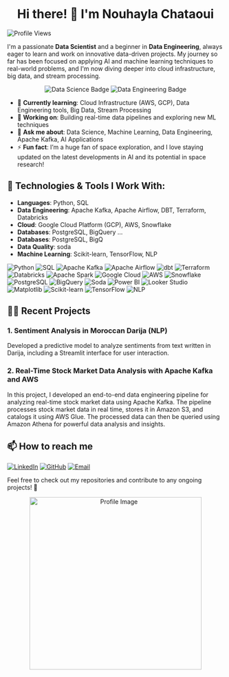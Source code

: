 <h1 align="center">Hi there! 👋 I'm Nouhayla Chataoui</h1>


![Profile Views](https://komarev.com/ghpvc/?username=NouhaylaChataoui&color=blue)

I'm a passionate **Data Scientist** and a beginner in **Data Engineering**, always eager to learn and work on innovative data-driven projects. My journey so far has been focused on applying AI and machine learning techniques to real-world problems, and I'm now diving deeper into cloud infrastructure, big data, and stream processing.

<p align="center">
  <img src="https://img.shields.io/badge/Data%20Science-In%20Progress-brightgreen?style=flat-square&logo=python&logoColor=white" alt="Data Science Badge">
  <img src="https://img.shields.io/badge/Data%20Engineering-Enthusiast-blue?style=flat-square&logo=airflow&logoColor=white" alt="Data Engineering Badge">
</p>


- 🌱 **Currently learning**: Cloud Infrastructure (AWS, GCP), Data Engineering tools, Big Data, Stream Processing
- 🔭 **Working on**: Building real-time data pipelines and exploring new ML techniques
- 💬 **Ask me about**: Data Science, Machine Learning, Data Engineering, Apache Kafka, AI Applications
- ⚡ **Fun fact**: I’m a huge fan of space exploration, and I love staying updated on the latest developments in AI and its potential in space research!


## 🔧 Technologies & Tools I Work With:
- **Languages**: Python, SQL
- **Data Engineering**: Apache Kafka, Apache Airflow, DBT, Terraform, Databricks
- **Cloud**: Google Cloud Platform (GCP), AWS, Snowflake
- **Databases**: PostgreSQL, BigQuery ...
- **Databases**: PostgreSQL, BigQ
- **Data Quality**: soda
- **Machine Learning**: Scikit-learn, TensorFlow, NLP

  
![Python](https://img.shields.io/badge/Python-3776AB?style=for-the-badge&logo=python&logoColor=white)
![SQL](https://img.shields.io/badge/SQL-4479A1?style=for-the-badge&logo=postgresql&logoColor=white)
![Apache Kafka](https://img.shields.io/badge/Apache_Kafka-231F20?style=for-the-badge&logo=apache-kafka&logoColor=white)
![Apache Airflow](https://img.shields.io/badge/Apache_Airflow-017CEE?style=for-the-badge&logo=apache-airflow&logoColor=white)
![dbt](https://img.shields.io/badge/DBT-FF694B?style=for-the-badge&logo=dbt&logoColor=white)
![Terraform](https://img.shields.io/badge/Terraform-623CE4?style=for-the-badge&logo=terraform&logoColor=white)
![Databricks](https://img.shields.io/badge/Databricks-FF3621?style=for-the-badge&logo=databricks&logoColor=white)
![Apache Spark](https://img.shields.io/badge/Apache_Spark-E25A1C?style=for-the-badge&logo=apache-spark&logoColor=white)
![Google Cloud](https://img.shields.io/badge/Google_Cloud-4285F4?style=for-the-badge&logo=google-cloud&logoColor=white)
![AWS](https://img.shields.io/badge/AWS-232F3E?style=for-the-badge&logo=amazon-aws&logoColor=white)
![Snowflake](https://img.shields.io/badge/Snowflake-29B5E8?style=for-the-badge&logo=snowflake&logoColor=white)
![PostgreSQL](https://img.shields.io/badge/PostgreSQL-336791?style=for-the-badge&logo=postgresql&logoColor=white)
![BigQuery](https://img.shields.io/badge/BigQuery-4285F4?style=for-the-badge&logo=google-cloud&logoColor=white)
![Soda](https://img.shields.io/badge/Soda-008F93?style=for-the-badge&logo=data-quality&logoColor=white)
![Power BI](https://img.shields.io/badge/Power_BI-F2C811?style=for-the-badge&logo=power-bi&logoColor=black)
![Looker Studio](https://img.shields.io/badge/Google_Looker_Studio-4285F4?style=for-the-badge&logo=google-analytics&logoColor=white)
![Matplotlib](https://img.shields.io/badge/Matplotlib-013243?style=for-the-badge&logo=python&logoColor=white)
![Scikit-learn](https://img.shields.io/badge/Scikit--learn-F7931E?style=for-the-badge&logo=scikit-learn&logoColor=white)
![TensorFlow](https://img.shields.io/badge/TensorFlow-FF6F00?style=for-the-badge&logo=tensorflow&logoColor=white)
![NLP](https://img.shields.io/badge/NLP-333333?style=for-the-badge&logo=numpy&logoColor=white)


## 👨‍💻 Recent Projects
### 1. **Sentiment Analysis in Moroccan Darija (NLP)**
Developed a predictive model to analyze sentiments from text written in Darija, including a Streamlit interface for user interaction.

### 2. **Real-Time Stock Market Data Analysis with Apache Kafka and AWS**
In this project, I developed an end-to-end data engineering pipeline for analyzing real-time stock market data using Apache Kafka. The pipeline processes stock market data in real time, stores it in Amazon S3, and catalogs it using AWS Glue. The processed data can then be queried using Amazon Athena for powerful data analysis and insights.

## 📫 How to reach me
[![LinkedIn](https://img.shields.io/badge/LinkedIn-blue?style=for-the-badge&logo=linkedin)](https://www.linkedin.com/in/nouhayla-chataoui-208626211)
[![GitHub](https://img.shields.io/badge/GitHub-black?style=for-the-badge&logo=github)](https://github.com/NouhaylaChataoui)
[![Email](https://img.shields.io/badge/Email-red?style=for-the-badge&logo=gmail)](mailto:nouhayla.chataoui24@gmail.com)

Feel free to check out my repositories and contribute to any ongoing projects! 🚀


<p align="center">
  <img src="https://github.com/user-attachments/assets/d638a10e-54d4-40a6-a5ba-10eb3629554f" alt="Profile Image" width="400">
</p>


